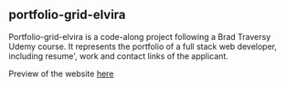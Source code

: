 ## portfolio-grid-elvira
Portfolio-grid-elvira is a code-along project following a Brad Traversy Udemy course. 
It represents the portfolio of a full stack web developer, including resume', work and contact links of the applicant. 

Preview of the website [here](https://wizardly-cori-086667.netlify.app/)
